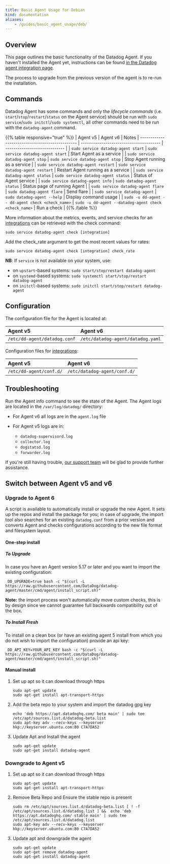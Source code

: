 ```yaml
---
title: Basic Agent Usage for Debian
kind: documentation
aliases:
    - /guides/basic_agent_usage/deb/
---
```


## Overview

This page outlines the basic functionality of the Datadog Agent.
If you haven't installed the Agent yet, instructions can be found [in the Datadog agent integration page](https://app.datadoghq.com/account/settings#agent/debian).

The process to upgrade from the previous version of the agent is to re-run the installation.

## Commands

Datadog Agent has some commands and only the _lifecycle commands_ (i.e. `start`/`stop`/`restart`/`status` on the Agent service) should be run with `sudo service`/`sudo initctl`/`sudo systemctl`, all other commands need to be run with the `datadog-agent` command.

{{% table responsive="true" %}}
| Agent v5                                  |  Agent v6                          | Notes
| ----------------------------------------------- | --------------------------------------- | ----------------------------- |
| `sudo service datadog-agent start`              | `sudo service datadog-agent start`      | Start Agent as a service |
| `sudo service datadog-agent stop`               | `sudo service datadog-agent stop`       | Stop Agent running as a service |
| `sudo service datadog-agent restart`            | `sudo service datadog-agent restart`    | Restart Agent running as a service |
| `sudo service datadog-agent status`             | `sudo service datadog-agent status`     | Status of Agent service |
| `sudo service datadog-agent info`               | `sudo datadog-agent status`             | Status page of running Agent |
| `sudo service datadog-agent flare`              | `sudo datadog-agent flare`              | Send flare |
| `sudo service datadog-agent`                    | `sudo datadog-agent --help`             | Display command usage |
| `sudo -u dd-agent -- dd-agent check <check_name>` | `sudo -u dd-agent --datadog-agent check <check_name>` | Run a check |
{{% /table %}}

More information about the metrics, events, and service checks for an [integrations](/integrations) can be retrieved with the check command:
```shell
sudo service datadog-agent check [integration]
```

Add the check_rate argument to get the most recent values for rates:
```shell
sudo service datadog-agent check [integration] check_rate
```

**NB**: If `service` is not available on your system, use:

* on `upstart`-based systems: `sudo start/stop/restart datadog-agent`
* on `systemd`-based systems: `sudo systemctl start/stop/restart datadog-agent`
* on `initctl`-based systems: `sudo initctl start/stop/restart datadog-agent`

## Configuration

The configuration file for the Agent is located at:

| Agent v5                                  |  Agent v6                          |
|:-----|:----|
|`/etc/dd-agent/datadog.conf`| `/etc/datadog-agent/datadog.yaml` |

Configuration files for [integrations](/integrations):

| Agent v5                                  |  Agent v6                          |
|:-----|:----|
|`/etc/dd-agent/conf.d/`|`/etc/datadog-agent/conf.d/`|

## Troubleshooting

Run the Agent info command to see the state of the Agent.
The Agent logs are located in the `/var/log/datadog/` directory:

* For Agent v6 all logs are in the `agent.log` file
* For Agent v5 logs are in:
    
    * `datadog-supervisord.log`
    * `collector.log`
    * `dogstatsd.log`
    * `forwarder.log`

If you're still having trouble, [our support team](/help) will be glad to provide further assistance.

## Switch between Agent v5 and v6
### Upgrade to Agent 6

A script is available to automatically install or upgrade the new Agent. It sets up the repos and install the package for you; in case of upgrade, the import tool also searches for an existing `datadog.conf` from a prior version and converts Agent and checks configurations according to the new file format and filesystem layout.
#### One-step install
##### To Upgrade

In case you have an Agent version 5.17 or later and you want to import the
existing configuration:

```shell
 DD_UPGRADE=true bash -c "$(curl -L https://raw.githubusercontent.com/DataDog/datadog-agent/master/cmd/agent/install_script.sh)"
```

**Note:** the import process won't automatically move custom checks, this is by
design since we cannot guarantee full backwards compatibility out of the box.

##### To Install Fresh

To install on a clean box (or have an existing agent 5 install from which you do not wish to import the configuration) provide an api key:

```shell
 DD_API_KEY=YOUR_API_KEY bash -c "$(curl -L https://raw.githubusercontent.com/DataDog/datadog-agent/master/cmd/agent/install_script.sh)"
```

#### Manual install
1. Set up apt so it can download through https

    ```shell
    sudo apt-get update
    sudo apt-get install apt-transport-https
    ```

2. Add the beta repo to your system and import the datadog gpg key

    ```shell
    echo 'deb https://apt.datadoghq.com/ beta main' | sudo tee /etc/apt/sources.list.d/datadog-beta.list
    sudo apt-key adv --recv-keys --keyserver hkp://keyserver.ubuntu.com:80 C7A7DA52
    ```

3. Update Apt and Install the agent

    ```shell
    sudo apt-get update
    sudo apt-get install datadog-agent
    ```

### Downgrade to Agent v5

1. Set up apt so it can download through https
    ```shell
    sudo apt-get update
    sudo apt-get install apt-transport-https
    ```

2. Remove Beta Repo and Ensure the stable repo is present

    ```shell
    sudo rm /etc/apt/sources.list.d/datadog-beta.list [ ! -f /etc/apt/sources.list.d/datadog.list ] &&  echo 'deb https://apt.datadoghq.com/ stable main' | sudo tee /etc/apt/sources.list.d/datadog.list
    sudo apt-key adv --recv-keys --keyserver hkp://keyserver.ubuntu.com:80 C7A7DA52
    ```

3. Update apt and downgrade the agent

    ```shell
    sudo apt-get update
    sudo apt-get remove datadog-agent
    sudo apt-get install datadog-agent
    ```